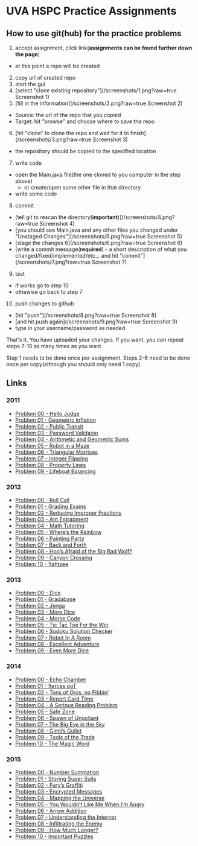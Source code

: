 # UVA HSPC Practice Assignments

## How to use git(hub) for the practice problems
1. accept assignment, click link(**assignments can be found further down the page**)
  - at this point a repo will be created
2. copy url of created repo
3. start the gui
4. [select "clone existing repository"](/screenshots/1.png?raw=true Screenshot 1)
5. [fill in the information](/screenshots/2.png?raw=true Screenshot 2)
  - Source: the url of the repo that you copied
  - Target: hit "browse" and choose where to save the repo
6. [hit "clone" to clone the repo and wait for it to finish](/screenshots/3.png?raw=true Screenshot 3)
  - the repository should be copied to the specified location
7. write code
  - open the Main.java file(the one cloned to you computer in the step above)
    - or create/open some other file in that directory
  - write some code
8. commit
  - [tell git to rescan the directory(**important**)](/screenshots/4.png?raw=true Screenshot 4)
  - [you should see Main.java and any other files you changed under "Unstaged Changes"](/screenshots/5.png?raw=true Screenshot 5)
  - [stage the changes 6](/screenshots/6.png?raw=true Screenshot 6)
  - [write a commit message(**required**) - a short description of what you changed/fixed/implemented/etc... and hit "commit"](/screenshots/7.png?raw=true Screenshot 7)
9. test
  - if works go to step 10
  - othewise go back to step 7
10. push changes to github
  - [hit "push"](/screenshots/8.png?raw=true Screenshot 8)
  - [and hit push again](/screenshots/9.png?raw=true Screenshot 9)
  - type in your username/password as needed

That's it. You have uploaded your changes. If you want, you can repeat steps 7-10 as many times as you want.

Step 1 needs to be done once per assignment. Steps 2-6 need to be done once per copy(although you should only need 1 copy).

## Links

### 2011
- [Problem 00 - Hello Judge](https://classroom.github.com/assignment-invitations/6aa8f99176d144fb35a32aaa2bf308a2)
- [Problem 01 - Geometric Inflation](https://classroom.github.com/assignment-invitations/d9d617794802fd98738e1db85dee930b)
- [Problem 02 - Public Transit](https://classroom.github.com/assignment-invitations/68e2ebd2d75866b497623d2670f08fc3)
- [Problem 03 - Password Validaion](https://classroom.github.com/assignment-invitations/83993787cf420e1f2444dfd69293624e)
- [Problem 04 - Arithmetic and Geometric Sums](https://classroom.github.com/assignment-invitations/6010ae57e1c004920d2a409fbd0efb2d)
- [Problem 05 - Robot in a Maze](https://classroom.github.com/assignment-invitations/aab00000b9ed012bc91b711a6301e74b)
- [Problem 06 - Triangular Matrices](https://classroom.github.com/assignment-invitations/ea8b60c807800fa755b3941e6b9c2f77)
- [Problem 07 - Integer Flipping](https://classroom.github.com/assignment-invitations/97b7116805965c319b8d2a5fb025f2a3)
- [Problem 08 - Property Lines](https://classroom.github.com/assignment-invitations/f6a0f9285c8a5c8edc869e94376861f4)
- [Problem 09 - Lifeboat Balancing](https://classroom.github.com/assignment-invitations/b562bced99c63b064b4469c361d9f8cd)

### 2012
- [Problem 00 - Roll Call](https://classroom.github.com/assignment-invitations/b08222aabc3638409cfc8d92a352bd22)
- [Problem 01 - Grading Exams](https://classroom.github.com/assignment-invitations/b81654b8cec55fcea916b6357857bc44)
- [Problem 02 - Reducing Improper Fractions](https://classroom.github.com/assignment-invitations/9ef9992400336684bfb9f9ee64ebba21)
- [Problem 03 - Ant Entrapment](https://classroom.github.com/assignment-invitations/1f1d655d9c8d599adec6af8008caeb40)
- [Problem 04 - Math Tutoring](https://classroom.github.com/assignment-invitations/9b4315841636e717fc924d7ac3f6f07e)
- [Problem 05 - Where’s the Rainbow](https://classroom.github.com/assignment-invitations/45c93dd06e66f00abf2865e728d1a9e0)
- [Problem 06 - Painting Party](https://classroom.github.com/assignment-invitations/022b25818fb74f0abd8abaa6802751b6)
- [Problem 07 - Back and Forth](https://classroom.github.com/assignment-invitations/b3de31cd16ef72cf814fb157d0fb3b7a)
- [Problem 08 - Hoo’s Afraid of the Big Bad Wolf?](https://classroom.github.com/assignment-invitations/e7ccb193f496beb867d7738a36dfdf0f)
- [Problem 09 - Canyon Crossing](https://classroom.github.com/assignment-invitations/2ce93bf725b362498f6ae2cc5ec3cf06)
- [Problem 10 - Yahtzee](https://classroom.github.com/assignment-invitations/b375027870ae975077e11edb76924cd7)

### 2013
- [Problem 00 - Dice](https://classroom.github.com/assignment-invitations/9cd7c1e5298f1f13718c07db7a37018f)
- [Problem 01 - Gradabase](https://classroom.github.com/assignment-invitations/42cdc658c8f82711ff24dd1e83ce0626)
- [Problem 02 - Jenga](https://classroom.github.com/assignment-invitations/d3470da7c7c5a6e98a72eb3b004ca364)
- [Problem 03 - More Dice](https://classroom.github.com/assignment-invitations/e5c0adec31629a6e542a2e6492f4b40c)
- [Problem 04 - Morse Code](https://classroom.github.com/assignment-invitations/e870c03ec53a57aa71f2b30c486b7286)
- [Problem 05 - Tic Tac Toe For the Win](https://classroom.github.com/assignment-invitations/1b2396ba5b723fdf6820cf6017519a56)
- [Problem 06 - Sudoku Solution Checker](https://classroom.github.com/assignment-invitations/886f33527ed8ca0e87b15d62154c316a)
- [Problem 07 - Robot In A Room](https://classroom.github.com/assignment-invitations/23a8adfb1f7d455eaf73d66a4552faff)
- [Problem 08 - Excellent Adventure](https://classroom.github.com/assignment-invitations/b6a36066d92b269c8daa1845828fff96)
- [Problem 09 - Even More Dice](https://classroom.github.com/assignment-invitations/0bc6483c0a087315345ca3b32661e96d)

### 2014
- [Problem 00 - Echo Chamber](https://classroom.github.com/assignment-invitations/09bb85714e1062333b5c7512d234acf6)
- [Problem 01 - !terces poT](https://classroom.github.com/assignment-invitations/9777af2d38541196b08c0497fa463104)
- [Problem 02 - Tons of Orcs, no Fibbin’](https://classroom.github.com/assignment-invitations/bf6e339aebc43b19eff94ef4f807ab2d)
- [Problem 03 - Report Card Time](https://classroom.github.com/assignment-invitations/0f2687254f08fe3b0a657aeb076b0109)
- [Problem 04 - A Serious Reading Problem](https://classroom.github.com/assignment-invitations/638870d35efe0b0e8d204c99c7fe04ce)
- [Problem 05 - Safe Zone](https://classroom.github.com/assignment-invitations/a89e58d69ce48f9ad0465d4c0baac4a0)
- [Problem 06 - Spawn of Ungoliant](https://classroom.github.com/assignment-invitations/530cb8579b6167019e481a9b8365e594)
- [Problem 07 - The Big Eye in the Sky](https://classroom.github.com/assignment-invitations/592387b62620f6ede2a3c4ed877e09c0)
- [Problem 08 - Gimli’s Gullet](https://classroom.github.com/assignment-invitations/562dcd0a60d331ac8a72afd20f0fc42f)
- [Problem 09 - Tools of the Trade](https://classroom.github.com/assignment-invitations/81827495b2b4fa85c1cff4d05671825a)
- [Problem 10 - The Magic Word](https://classroom.github.com/assignment-invitations/b7cf18447140edc5f68974bcf80e22b1)

### 2015
- [Problem 00 - Number Summation](https://classroom.github.com/assignment-invitations/8f5e05441fddadfd8e30db609bfefa63)
- [Problem 01 - Storing Super Suits](https://classroom.github.com/assignment-invitations/9350a8e9e2fcb073a1dce203fb9715b0)
- [Problem 02 - Fury’s Graffiti](https://classroom.github.com/assignment-invitations/ba3d87cba050fe82e804983178a788f5)
- [Problem 03 - Encrypted Messages](https://classroom.github.com/assignment-invitations/334af46fd2ec1c1996e6ee5b6b93db03)
- [Problem 04 - Mapping the Universe](https://classroom.github.com/assignment-invitations/9b5e1d55a540104a67045727c24bfdea)
- [Problem 05 - You Wouldn’t Like Me When I’m Angry](https://classroom.github.com/assignment-invitations/ec0aeca0073a0577b85588b33921d691)
- [Problem 06 - Arrow Addition](https://classroom.github.com/assignment-invitations/5eebf03d591b43d058bc84ba2d59147e)
- [Problem 07 - Understanding the Internet](https://classroom.github.com/assignment-invitations/b77164165901507f640d60ecac021ffe)
- [Problem 08 - Infiltrating the Enemy](https://classroom.github.com/assignment-invitations/dc2259cc893d3169d16412a13961f361)
- [Problem 09 - How Much Longer?](https://classroom.github.com/assignment-invitations/67e782adfbdef21c6be88fcafc69f064)
- [Problem 10 - Important Puzzles](https://classroom.github.com/assignment-invitations/bb1c1a7553df1655df702f1891fdc976)
